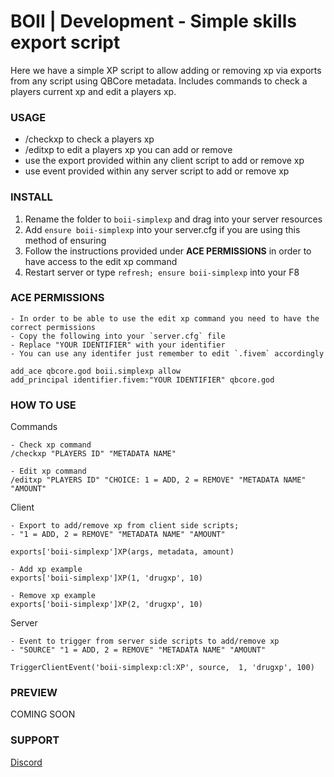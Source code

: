 # BOII | Development - Simple skills export script 

Here we have a simple XP script to allow adding or removing xp via exports from any script using QBCore metadata.
Includes commands to check a players current xp and edit a players xp.

### USAGE ###

- /checkxp to check a players xp
- /editxp to edit a players xp you can add or remove
- use the export provided within any client script to add or remove xp
- use event provided within any server script to add or remove xp

### INSTALL ### 

1) Rename the folder to `boii-simplexp` and drag into your server resources
2) Add `ensure boii-simplexp` into your server.cfg if you are using this method of ensuring
3) Follow the instructions provided under **ACE PERMISSIONS** in order to have access to the edit xp command
3) Restart server or type `refresh; ensure boii-simplexp` into your F8

### ACE PERMISSIONS ###
```
- In order to be able to use the edit xp command you need to have the correct permissions
- Copy the following into your `server.cfg` file
- Replace "YOUR IDENTIFIER" with your identifier
- You can use any identifer just remember to edit `.fivem` accordingly

add_ace qbcore.god boii.simplexp allow
add_principal identifier.fivem:"YOUR IDENTIFIER" qbcore.god
```

### HOW TO USE ###

Commands
```
- Check xp command 
/checkxp "PLAYERS ID" "METADATA NAME"

- Edit xp command
/editxp "PLAYERS ID" "CHOICE: 1 = ADD, 2 = REMOVE" "METADATA NAME" "AMOUNT"
```

Client
```
- Export to add/remove xp from client side scripts; 
- "1 = ADD, 2 = REMOVE" "METADATA NAME" "AMOUNT"

exports['boii-simplexp']XP(args, metadata, amount)

- Add xp example
exports['boii-simplexp']XP(1, 'drugxp', 10)

- Remove xp example
exports['boii-simplexp']XP(2, 'drugxp', 10)
```

Server
```
- Event to trigger from server side scripts to add/remove xp 
- "SOURCE" "1 = ADD, 2 = REMOVE" "METADATA NAME" "AMOUNT"

TriggerClientEvent('boii-simplexp:cl:XP', source,  1, 'drugxp', 100)
```
### PREVIEW ###
COMING SOON

### SUPPORT ###
[Discord](https://discord.gg/MUckUyS5Kq)
